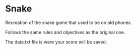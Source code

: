 # Snake
Recreation of the snake game that used to be on old phones.

Follows the same rules and objectives as the original one.

The data.txt file is were your score will be saved.
